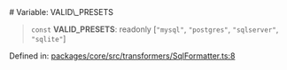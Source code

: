 <div v-pre>
# Variable: VALID\_PRESETS

> `const` **VALID\_PRESETS**: readonly \[`"mysql"`, `"postgres"`, `"sqlserver"`, `"sqlite"`\]

Defined in: [packages/core/src/transformers/SqlFormatter.ts:8](https://github.com/mk3008/rawsql-ts/blob/3b53f17d700cf976ce5c49b674a04b41eeb14c40/packages/core/src/transformers/SqlFormatter.ts#L8)
</div>
